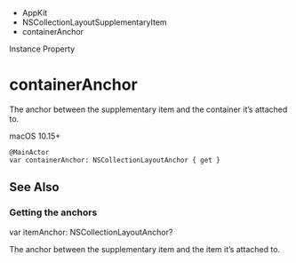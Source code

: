 

- AppKit
- NSCollectionLayoutSupplementaryItem
-  containerAnchor 

Instance Property

# containerAnchor

The anchor between the supplementary item and the container it’s attached to.

macOS 10.15+

``` source
@MainActor
var containerAnchor: NSCollectionLayoutAnchor { get }
```

## See Also

### Getting the anchors

var itemAnchor: NSCollectionLayoutAnchor?

The anchor between the supplementary item and the item it’s attached to.

